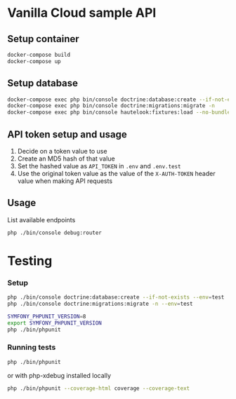 # Vanilla Cloud sample API

## Setup container
```bash
docker-compose build
docker-compose up
```

## Setup database
```bash
docker-compose exec php bin/console doctrine:database:create --if-not-exists
docker-compose exec php bin/console doctrine:migrations:migrate -n
docker-compose exec php bin/console hautelook:fixtures:load --no-bundles -n
```

## API token setup and usage
1. Decide on a token value to use
2. Create an MD5 hash of that value
3. Set the hashed value as `API_TOKEN` in `.env` and `.env.test`
4. Use the original token value as the value of the `X-AUTH-TOKEN` header value when making API requests

## Usage
List available endpoints
```bash
php ./bin/console debug:router
```

# Testing

### Setup
```bash
php ./bin/console doctrine:database:create --if-not-exists --env=test
php ./bin/console doctrine:migrations:migrate -n --env=test

SYMFONY_PHPUNIT_VERSION=8
export SYMFONY_PHPUNIT_VERSION
php ./bin/phpunit
```

### Running tests
```bash
php ./bin/phpunit
```
or with php-xdebug installed locally
```bash
php ./bin/phpunit --coverage-html coverage --coverage-text
```
